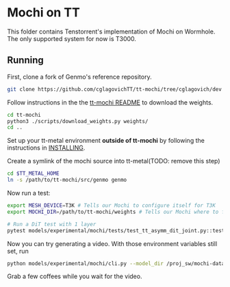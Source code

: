 # Mochi on TT

This folder contains Tenstorrent's implementation of Mochi on Wormhole. The only supported system for now is T3000.

## Running

First, clone a fork of Genmo's reference repository.
```bash
git clone https://github.com/cglagovichTT/tt-mochi/tree/cglagovich/dev
```
Follow instructions in the the [tt-mochi README](https://github.com/cglagovichTT/tt-mochi/blob/cglagovich/dev/README.md) to download the weights.
```bash
cd tt-mochi
python3 ./scripts/download_weights.py weights/
cd ..
```
Set up your tt-metal environment **outside of tt-mochi** by following the instructions in [INSTALLING](https://github.com/tenstorrent/tt-metal/blob/main/INSTALLING.md).

Create a symlink of the mochi source into tt-metal(TODO: remove this step)
```bash
cd $TT_METAL_HOME
ln -s /path/to/tt-mochi/src/genmo genmo
```
Now run a test:
```bash
export MESH_DEVICE=T3K # Tells our Mochi to configure itself for T3K
export MOCHI_DIR=/path/to/tt-mochi/weights # Tells our Mochi where to find the weights. This dir should contain weights for the dit, decoder, and encoder.

# Run a DiT test with 1 layer
pytest models/experimental/mochi/tests/test_tt_asymm_dit_joint.py::test_tt_asymm_dit_joint_inference -k "L1"
```
Now you can try generating a video. With those environment variables still set, run
```bash
python models/experimental/mochi/cli.py --model_dir /proj_sw/mochi-data/
```
Grab a few coffees while you wait for the video.
